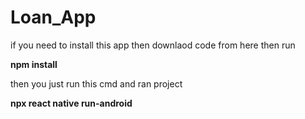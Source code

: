 # Loan_App

if you need to install this app then downlaod code from here then run 

**npm install**

then you just run this cmd and ran project 

**npx react native run-android**
